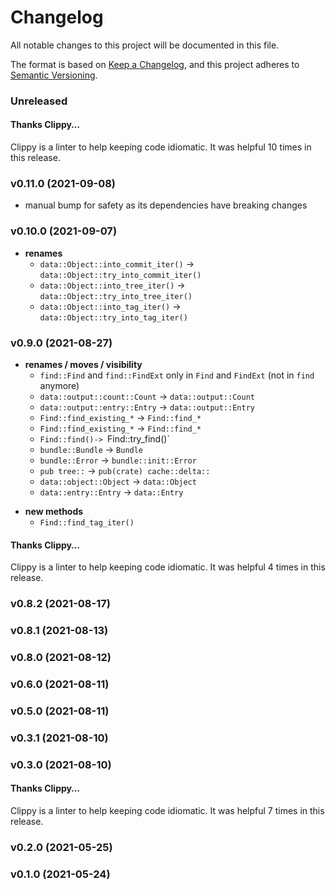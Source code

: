 # Changelog

All notable changes to this project will be documented in this file.

The format is based on [Keep a Changelog](https://keepachangelog.com/en/1.0.0/),
and this project adheres to [Semantic Versioning](https://semver.org/spec/v2.0.0.html).

### Unreleased

#### Thanks Clippy…

Clippy is a linter to help keeping code idiomatic. It was helpful 10 times in this release.


### v0.11.0 (2021-09-08)

- manual bump for safety as its dependencies have breaking changes



### v0.10.0 (2021-09-07)

- **renames**
   - `data::Object::into_commit_iter()` -> `data::Object::try_into_commit_iter()`
   - `data::Object::into_tree_iter()` -> `data::Object::try_into_tree_iter()`
   - `data::Object::into_tag_iter()` -> `data::Object::try_into_tag_iter()`



### v0.9.0 (2021-08-27)

- **renames / moves / visibility**
   - `find::Find`  and `find::FindExt` only in `Find` and `FindExt` (not in `find` anymore)
   - `data::output::count::Count` -> `data::output::Count`
   - `data::output::entry::Entry` -> `data::output::Entry`
   - `Find::find_existing_*` -> `Find::find_*`
   - `Find::find_existing_*` -> `Find::find_*`
   - `Find::find()-> `Find::try_find()`
   - `bundle::Bundle` -> `Bundle`
   - `bundle::Error` -> `bundle::init::Error`
   - `pub tree::` -> `pub(crate) cache::delta::`
   - `data::object::Object` -> `data::Object`
   - `data::entry::Entry` -> `data::Entry`

* **new methods**
   - `Find::find_tag_iter()`
#### Thanks Clippy…

Clippy is a linter to help keeping code idiomatic. It was helpful 4 times in this release.


### v0.8.2 (2021-08-17)


### v0.8.1 (2021-08-13)


### v0.8.0 (2021-08-12)


### v0.6.0 (2021-08-11)


### v0.5.0 (2021-08-11)


### v0.3.1 (2021-08-10)


### v0.3.0 (2021-08-10)

#### Thanks Clippy…

Clippy is a linter to help keeping code idiomatic. It was helpful 7 times in this release.


### v0.2.0 (2021-05-25)


### v0.1.0 (2021-05-24)


